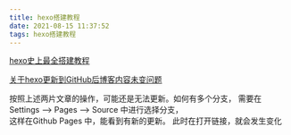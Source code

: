 ```yaml
---
title: hexo搭建教程
date: 2021-08-15 11:37:52
tags: hexo搭建教程
---
```



[hexo史上最全搭建教程 ](https://blog.csdn.net/sinat_37781304/article/details/82729029#t12)

[关于hexo更新到GitHub后博客内容未变问题](https://blog.csdn.net/Lu_xiuyuan/article/details/112056997)

按照上述两片文章的操作，可能还是无法更新。如何有多个分支， 需要在 Settings --> Pages --> Source 中进行选择分支，  
这样在Github Pages 中，能看到有新的更新。 此时在打开链接，就会发生变化
